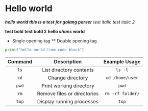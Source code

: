 # Hello world

**_hello world *this* is a test for golang parser_**
_test italic_
_test italic 2_

**test bold**
**test bold 2**
**hello _shons_ world**

- Single opening tag
  \*\* Double opening tag

```py
print('hello world from code block')
```

| Command |         Description         |  Example Usage   |
| :-----: | :-------------------------: | :--------------: |
|  `ls`   |   List directory contents   |     `ls -l`      |
|  `cd`   |      Change directory       | `cd /home/user`  |
|  `pwd`  |   Print working directory   |      `pwd`       |
|  `rm`   | Remove files or directories | `rm -rf folder/` |
|  `top`  |  Display running processes  |      `top`       |
